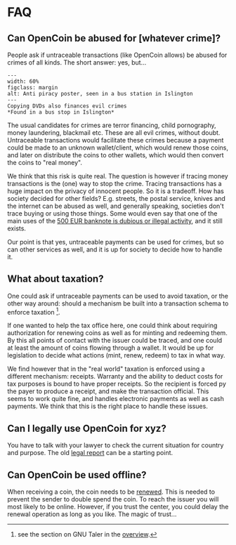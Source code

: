 # FAQ

## Can OpenCoin be abused for \[whatever crime\]?

People ask if untraceable transactions (like OpenCoin allows) be abused for crimes of all kinds. The short answer: yes, but...

```{figure} images/terror3.jpg
---
width: 60%
figclass: margin
alt: Anti piracy poster, seen in a bus station in Islington
---
Copying DVDs also finances evil crimes  
*Found in a bus stop in Islington*
```

The usual candidates for crimes are terror financing, child pornography, money laundering, blackmail etc. These are all evil crimes, without doubt. Untraceable transactions would facilitate these crimes because a payment could be made to an unknown wallet/client, which would renew those coins, and later on distribute the coins to other wallets, which would then convert the coins to "real money".

We think that this risk is quite real. The question is however if tracing money transactions is the (one) way to stop the crime. Tracing transactions has a huge impact on the privacy of innocent people. So it is a tradeoff. How has society decided for other fields? E.g. streets, the postal service, knives and the internet can be abused as well, and generally speaking, societies don't trace buying or using those things. Some would even say that one of the main uses of the [500 EUR banknote is dubious or illegal activity](https://en.wikipedia.org/wiki/500_euro_note#Crime), and it still exists.

Our point is that yes, untraceable payments can be used for crimes, but so can other services as well, and it is up for society to decide how to handle it.

## What about taxation?

One could ask if untraceable payments can be used to avoid taxation, or the other way around: should a mechanism be built into a transaction schema to enforce taxation [^taler]. 
[^taler]: see the section on GNU Taler in the [overview](overview.md#gnu-taler).

If one wanted to help the tax office here, one could think about requiring authorization for renewing coins as well as for minting and redeeming them. By this all points of contact with the issuer could be traced, and one could at least the amount of coins flowing through a wallet. It would be up for legislation to decide what actions (mint, renew, redeem) to tax in what way.

We find however that in the "real world" taxation is enforced using a different mechanism: receipts. Warranty and the ability to deduct costs for tax purposes is bound to have proper receipts. So the recipient is forced py the payer to produce a receipt, and make the transaction official. This seems to work quite fine, and handles electronic payments as well as cash payments. We think that this is the right place to handle these issues.

## Can I legally use OpenCoin for xyz?

You have to talk with your lawyer to check the current situation for country and purpose. The old [legal report](reviews.md#legal-review) can be a starting point.

## Can OpenCoin be used offline?

When receiving a coin, the coin needs to be [renewed](OpenCoin.md#requestrenew). This is needed to prevent the sender to double spend the coin. To reach the issuer you will most likely to be online. However, if you trust the center, you could delay the renewal operation as long as you like. The magic of trust...

